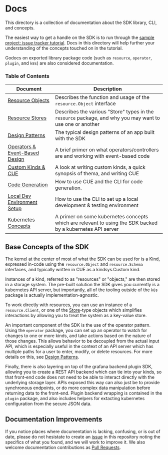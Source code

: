 # Docs

This directory is a collection of documentation about the SDK library, CLI, and concepts.

The easiest way to get a handle on the SDK is to run through the [sample project: issue tracker tutorial](./tutorials/issue-tracker/README.md). 
Docs in this directory will help further your understanding of the concepts touched on in the tutorial.

Godocs on exported library package code (such as `resource`, `operator`, `plugin`, and `k8s`) are also considered documentation.

### Table of Contents

| Document | Description |
|----------|-------------|
| [Resource Objects](./resource-objects.md) | Describes the function and usage of the `resource.Object` interface |
| [Resource Stores](./resource-stores.md) | Describes the various "Store" types in the `resource` package, and why you may want to use one or another |
| [Design Patterns](./design-patterns.md) | The typical design patterns of an app built with the SDK |
| [Operators & Event-Based Design](./operators.md) | A brief primer on what operators/controllers are and working with event-based code |
| [Custom Kinds & CUE](./custom-kinds.md) | A look at writing custom kinds, a quick synopsis of thema, and writing CUE |
| [Code Generation](./code-generation.md) | How to use CUE and the CLI for code generation. |
| [Local Dev Environment Setup](./local-development.md) | How to use the CLI to set up a local development & testing environment |
| [Kubernetes Concepts](./kubernetes.md) | A primer on some kubernetes concepts which are relevant to using the SDK backed by a kubernetes API server |

## Base Concepts of the SDK

The kernel at the center of most of what the SDK can be used for is a Kind, expressed in-code using the `resource.Object` and `resource.Schema` interfaces, and typically written in CUE as a kindsys.Custom kind. 

Instances of a kind, referred to as "resources" or "objects," are then stored in a storage system. The pre-built solution the SDK gives you currently is a kubernetes API server, 
but importantly, all of the tooling outside of the `k8s` package is actually implementation-agnostic.

To work directly with resources, you can use an instance of a `resource.Client`, or one of the [Store](./resource-stores.md)-type objects which simplifies interactions by allowing you to treat the system as a key-value store.

An important component of the SDK is the use of the operator pattern. Using the `operator` package, you can set up an operator to watch for changes to one or more kinds, and take actions based on the nature of those changes. This allows behavior to be decoupled from the actual input API, which is especially useful in the context of an API server which has multiple paths for a user to enter, modify, or delete resources. For more details on this, see [Design Patterns](./design-patterns.md).

Finally, there is also layering on top of the grafana backend plugin SDK, allowing you to create a REST API backend which can tie into your kinds, 
so that front-end code does not need to be able to interact directly with the underlying storage layer. APIs exposed this way can also just be to provide synchronous endpoints, 
or do more complex data manipulation before returning data to the front-end. Plugin backend wrapping is contained in the `plugin` package, 
and also includes helpers for extacting kubernetes configuration from the secure JSON data.

## Documentation Improvements

If you notice places where documentation is lacking, confusing, or is out of date, please do not hesistate to create an [issue](https://github.com/grafana/grafana-app-sdk/issues) in this repository noting the specifics of what you found, and we will work to improve it. We also welcome documentation contributions as [Pull Requests](https://github.com/grafana/grafana-app-sdk/pulls).

